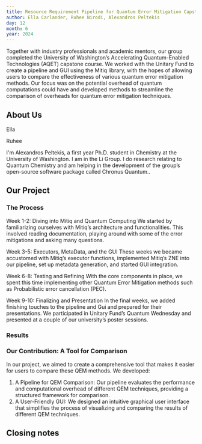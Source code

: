 ```yaml
---
title: Resource Requirement Pipeline for Quantum Error Mitigation Capstone
author: Ella Carlander, Ruhee Nirodi, Alexandros Peltekis 
day: 12
month: 6
year: 2024
---
```


Together with industry professionals and academic mentors, our group completed the University of Washington’s Accelerating Quantum-Enabled Technologies (AQET) capstone course. We worked with the Unitary Fund to create a pipeline and GUI using the Mitiq library, with the hopes of allowing users to compare the effectiveness of various quantum error mitigation methods. Our focus was on the potential overhead of quantum computations could have and developed methods to streamline the comparison of overheads for quantum error mitigation techniques.

## About Us

Ella

Ruhee

I'm Alexandros Peltekis, a first year Ph.D. student in Chemistry at the University of Washington. I am in the Li Group. I do research relating to Quantum Chemistry and am helping in the development of the group’s open-source software package called Chronus Quantum..


## Our Project
### The Process
Week 1-2: Diving into Mitiq and Quantum Computing We started by familiarizing ourselves with Mitiq’s architecture and functionalities. This involved reading documentation, playing around with some of the error mitigations and asking many questions.

Week 3-5: Executors, MetaData, and the GUI These weeks we became accustomed with Mitiq’s executor functions, implemented Mitiq’s ZNE into our pipeline, set up metadata generation, and started GUI integration.

Week 6-8: Testing and Refining With the core components in place, we spent this time implementing other Quantum Error Mitigation methods such as Probabilistic error cancellation (PEC).

Week 9-10: Finalizing and Presentation In the final weeks, we added finishing touches to the pipeline and Gui and prepared for their presentations. We participated in Unitary Fund’s Quantum Wednesday and presented at a couple of our university’s poster sessions.

### Results

### Our Contribution: A Tool for Comparison
In our project, we aimed to create a comprehensive tool that makes it easier for users to compare these QEM methods. We developed:
1. A Pipeline for QEM Comparison: Our pipeline evaluates the performance and computational overhead of different QEM techniques, providing a structured framework for comparison.
2. A User-Friendly GUI: We designed an intuitive graphical user interface that simplifies the process of visualizing and comparing the results of different QEM techniques.


## Closing notes
